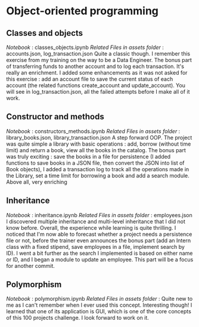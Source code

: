 # Object-oriented programming

## Classes and objects
*Notebook* : classes_objects.ipynb
*Related Files in assets folder* : accounts.json, log_transaction.json
Quite a classic though. I remember this exercise from my training on the way to be a Data Engineer. The bonus part of transferring funds to another account and to log each transaction. It's really an enrichment. I added some enhancements as it was not asked for this exercise : add an account file to save the current status of each account (the related functions create_account and update_account). You will see in log_transaction.json, all the failed attempts before I make all of it work.

## Constructor and methods
*Notebook* : constructors_methods.ipynb
*Related Files in assets folder* : library_books.json, library_transaction.json
A step forward OOP. The project was quite simple a library with basic operations : add, borrow (without time limit) and return a book, view all the books in the catalog. The bonus part was truly exciting : save the books in a file for persistence (I added functions to save books in a JSON file, then convert the JSON into list of Book objects), I added a transaction log to track all the operations made in the Library, set a time limit for borrowing a book and add a search module. Above all, very enriching

## Inheritance
*Notebook* : inheritance.ipynb
*Related Files in assets folder* : employees.json
I discovered multiple inheritance and multi-level inheritance that I did not know before. Overall, the experience while learning is quite thrilling. I noticed that I'm now able to forecast whether a project needs a persistence file or not, before the trainer even announces the bonus part (add an Intern class with a fixed stipend, save employees in a file, implement search by ID). I went a bit further as the search I implemented is based on either name or ID, and I began a module to update an employee. This part will be a focus for another commit.

## Polymorphism
*Notebook* : polymorphism.ipynb
*Related Files in assets folder* :
Quite new to me as I can't remember when I ever used this concept. Interesting though! I learned that one of its application is GUI, which is one of the core concepts of this 100 projects challenge. I look forward to work on it.